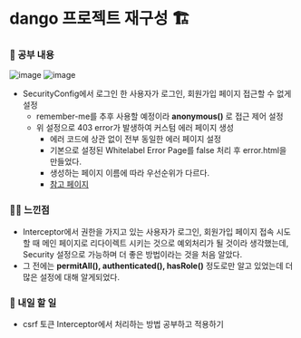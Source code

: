 # dango 프로젝트 재구성 🏗️

### 🚸 공부 내용

![image](https://github.com/cha2code/daily_study/assets/141387662/88b330dc-0072-426d-84c8-87f2c41b82d7)
![image](https://github.com/cha2code/daily_study/assets/141387662/a8ba1ad3-6071-4be1-9dc8-a858ca8412d4)

* SecurityConfig에서 로그인 한 사용자가 로그인, 회원가입 페이지 접근할 수 없게 설정
  * remember-me를 추후 사용할 예정이라 **anonymous()** 로 접근 제어 설정
  * 위 설정으로 403 error가 발생하여 커스텀 에러 페이지 생성
    * 에러 코드에 상관 없이 전부 동일한 에러 페이지 설정
    * 기본으로 설정된 Whitelabel Error Page를 false 처리 후 error.html을 만들었다.
    * 생성하는 페이지 이름에 따라 우선순위가 다르다.
    * [참고 페이지](https://blog.naver.com/wideeyed/222250361751)
 
### 🧑‍💻 느낀점
* Interceptor에서 권한을 가지고 있는 사용자가 로그인, 회원가입 페이지 접속 시도할 때 메인 페이지로 리다이렉트 시키는 것으로 예외처리가 될 것이라 생각했는데,
  Security 설정으로 가능하며 더 좋은 방법이라는 것을 처음 알았다.
* 그 전에는 **permitAll(), authenticated(), hasRole()** 정도로만 알고 있었는데 더 많은 설정에 대해 알게되었다.

### 🚧 내일 할 일
* csrf 토큰 Interceptor에서 처리하는 방법 공부하고 적용하기
